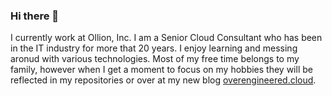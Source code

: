 ### Hi there 👋

I currently work at Ollion, Inc. I am a Senior Cloud Consultant who has been in the IT industry for more that 20 years. I enjoy learning and messing aronud with various technologies. Most of my free time belongs to my family, however when I get a moment to focus on my hobbies they will be reflected in my repositories or over at my new blog [overengineered.cloud](https://overengineered.cloud).

<!--
**2Wdavidcunliffe/2wdavidcunliffe** is a ✨ _special_ ✨ repository because its `README.md` (this file) appears on your GitHub profile.

Here are some ideas to get you started:

- 🔭 I’m currently working on ...
- 🌱 I’m currently learning ...
- 👯 I’m looking to collaborate on ...
- 🤔 I’m looking for help with ...
- 💬 Ask me about ...
- 📫 How to reach me: ...
- 😄 Pronouns: ...
- ⚡ Fun fact: ...
-->
